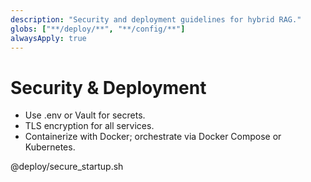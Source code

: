 ```yaml
---
description: "Security and deployment guidelines for hybrid RAG."
globs: ["**/deploy/**", "**/config/**"]
alwaysApply: true
---
```

# Security & Deployment

- Use .env or Vault for secrets.
- TLS encryption for all services.
- Containerize with Docker; orchestrate via Docker Compose or Kubernetes.

@deploy/secure_startup.sh
